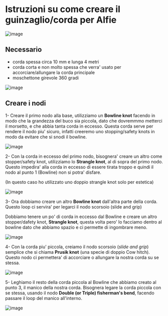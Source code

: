 # Istruzioni su come creare il guinzaglio/corda per Alfie

![image](imgs/00_guinzaglio.jpg)

## Necessario
- corda spessa circa 10 mm e lunga 4 metri
- corda corta e non molto spessa che verra' usato per accorciare/allungare la
corda principale
- moschettone girevole 360 gradi

![image](imgs/0_necessario.jpg)


## Creare i nodi

1- Creare il primo nodo alla base, utilizziamo un **Bowline knot** facendo in modo che
la grandezza del buco sia piccola, dato che dovremmmo metterci il morsetto, e
che abbia tanta corda in eccesso. Questa corda serve per rendere il nodo piu'
sicuro, infatti creeremo uno stopping/safety knots in modo da evitare
che si snodi il bowline.

![image](imgs/1_bowline_moschettone.jpg)

2- Con la corda in eccesso del primo nodo, bisognera' creare un altro come
stopper/safety knot, utilizziamo lo **Strangle knot**,  al di sopra del primo
nodo.
Questo impedira' alla corda in eccesso di essere tirata troppo e quindi il nodo
al punto 1 (Bowline) non si potra' disfare.

(In questo caso ho utilizzato uno doppio strangle knot solo per estetica)

![image](imgs/2_strangle_knot.jpg)

3- Ora dobbiamo creare un altro **Bowline knot** dall'altra parte della corda.
Questo loop ci servira' per legarci il nodo scorsoio (slide and grip)

Dobbiamo tenere un po' di corda in eccesso dal Bowline e creare un altro
stopper/dafety knot, **Strangle knot**, questa volta pero' lo facciamo dentro al
bowline dato che abbiamo spazio e ci permette di ingombrare meno.

![image](imgs/3_bowline_manico.jpg)

4- Con la corda piu' piccola, creiamo il nodo scorsoio (_slide and grip_) semplice
che si chiama **Prusik knot** (una specie di doppio Cow hitch). Questo nodo ci
permettera' di accorciare o allungare la nostra corda su se stessa.

![image](imgs/4_prusik_knot_slide_and_grip.jpg)

5- Leghiamo il resto della corda piccola al Bowline che abbiamo creato al punto 3,
il manico della nostra corda. Bisognera legare la corda piccola con se stessa,
usando il nodo **Double (or Triple) fisherman's bend**, facendo passare il loop del manico
all'interno.

![image](imgs/5_double_fishermans_bend.jpg)
